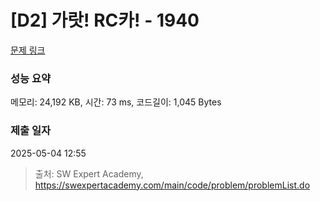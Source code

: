 # [D2] 가랏! RC카! - 1940 

[문제 링크](https://swexpertacademy.com/main/code/problem/problemDetail.do?contestProbId=AV5PjMgaALgDFAUq) 

### 성능 요약

메모리: 24,192 KB, 시간: 73 ms, 코드길이: 1,045 Bytes

### 제출 일자

2025-05-04 12:55



> 출처: SW Expert Academy, https://swexpertacademy.com/main/code/problem/problemList.do